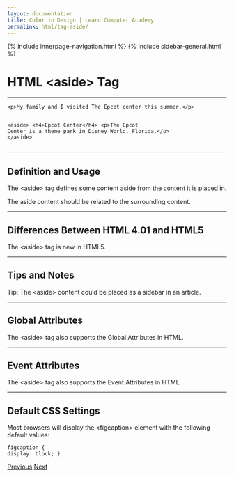 ```yaml
---
layout: documentation
title: Color in Design | Learn Computer Academy
permalink: html/tag-aside/
---
```

<div class="loader">
{% include innerpage-navigation.html %}
{% include sidebar-general.html %}
            <div class="page-content">
                <div class="content-wrapper">
                    <div class="row">
                        <div class="col-md-9 content">
                            <!-- Your content goes started here -->
                            <div class="doc-content">
                                <h1>HTML &lt;aside> Tag</h1>
                                <hr>
                                <pre class="snippet"><code class="html">&lt;p>My family and I visited The Epcot center this summer.&lt;/p>

&lt;aside>
  &lt;h4>Epcot Center&lt;/h4>
  &lt;p>The Epcot Center is a theme park in Disney World, Florida.&lt;/p>
&lt;/aside></code></pre>
                                <hr>
                                <h2>Definition and Usage</h2>
                                <p>The &lt;aside> tag defines some content aside from the content it is placed in.</p>
                                <p>The aside content should be related to the surrounding content.</p>
                                <hr>
                                <h2>Differences Between HTML 4.01 and HTML5</h2>
                                <p>The &lt;aside> tag is new in HTML5.</p>
                                <hr>
                                <h2>Tips and Notes</h2>
                                <p>Tip: The &lt;aside> content could be placed as a sidebar in an article.</p>
                                <hr>
                                <h2>Global Attributes</h2>
                                <p>The &lt;aside> tag also supports the Global Attributes in HTML.</p>
                                <hr>
                                <h2>Event Attributes</h2>
                                <p>The &lt;aside> tag also supports the Event Attributes in HTML.</p>
                                <hr>
                                <h2>Default CSS Settings</h2>
                                <p>Most browsers will display the &lt;figcaption> element with the following default values:</p>
                                <pre class="snippet"><code class="css">figcaption {
  display: block;
}</code></pre>
                            </div>
                            <!-- /.Your content goes ends here -->
                            <div class="footer-btn d-flex justify-content-between">
                                <a href="tag-article" class="btn"><i class="fas fa-arrow-circle-left"></i>Previous</a>
                                <a href="tag-figcaption" class="btn">Next<i class="fas fa-arrow-circle-right"></i></a>
                            </div>
                            <!-- /.End of footer button -->
                        </div>
                        <!-- Right Sidebar Start-->
                        <?php include '../includes/right-sidebar-innerpage.php'; ?>
                        <!-- Right-Sidebar End -->
                    </div>
                </div>
